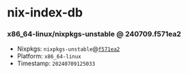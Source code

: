 # nix-index-db
### x86_64-linux/nixpkgs-unstable @ 240709.f571ea2
- Nixpkgs: `nixpkgs-unstable`@[`f571ea2`](https://github.com/NixOS/nixpkgs/commit/f571ea25a6d088f0416d4a9323d9dd9a6edd0088)
- Platform: `x86_64-linux`
- Timestamp: `20240709125033`
